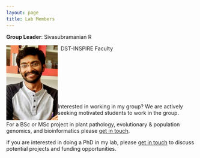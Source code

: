```yaml
---
layout: page
title: Lab Members
---
```



**Group Leader**:   Sivasubramanian R  <p align="left"> <img src="/img/photo.jpg" align='left'> </p>
                    
&nbsp;
                                 DST-INSPIRE Faculty

&nbsp;

&nbsp;

&nbsp;

&nbsp;

Interested in working in my group? We are actively seeking motivated students to work in the group.

For a BSc or MSc project in plant pathology, evolutionary & population genomics, and bioinformatics please [get in touch](contact.md).

If you are interested in doing a PhD in my lab, please [get in touch](contact.md) to discuss potential projects and funding opportunities.

